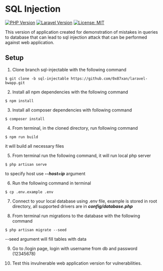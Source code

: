 # SQL Injection

[![PHP Version](https://img.shields.io/badge/PHP-^8.1-blue.svg)](https://www.php.net/releases/8.1.0.php)
[![Laravel Version](https://img.shields.io/badge/Laravel-^10.8-orange.svg)](https://laravel.com/docs/10.x)
[![License: MIT](https://img.shields.io/badge/License-MIT-yellow.svg)](https://opensource.org/licenses/MIT)

This version of application created for demonstration of mistakes in queries to database that can lead to sql injection
attack that can be performed against web application.


## Setup


1) Clone branch sql-injectable with the following command

```console
$ git clone -b sql-injectable https://github.com/0x87xan/laravel-bwapp.git
```

2) Install all npm dependencies with the following command

```console
$ npm install
```

3) Install all composer dependencies with following command
```console
$ composer install
```
4) From terminal, in the cloned directory, run following command

```console
$ npm run build
```
it will build all necessary files

5) From terminal run the following command, it will run local php server

```console
$ php artisan serve
```
to specify host use ***--host=ip*** argument

6) Run the following command in terminal

```console
$ cp .env.example .env
```

7) Connect to your local database using .env file, example is stored in root directory, all supported drivers are in ***config/database.php***

8) From terminal run migrations to the database with the following command

```console
$ php artisan migrate --seed
```
--seed argument will fill tables with data

9) Go to /login page, login with username from db and password (12345678)

10) Test this invulnerable web application version for vulnerabilities.
